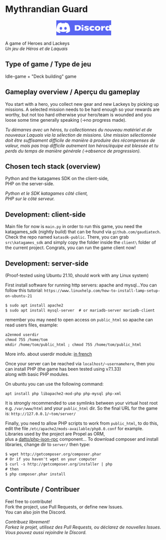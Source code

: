 # Mythrandian Guard

<center>
<a href="https://discord.gg/24DfrtvpXk"><img src="discord-logo.png" height="48"></a>
</center>

A game of Heroes and Lackeys\
*Un jeu de Héros et de Laquais*

## Type of game / Type de jeu

Idle-game + "Deck building" game


## Gameplay overview / Aperçu du gameplay

You start with a hero, you collect new gear and new Lackeys by picking up missions. A selected mission needs to be hard enough so your rewards are worthy, but not too hard otherwise your hero/team is wounded and you loose some time generally speaking (->no progress made).

*Tu démarres avec un héros, tu collectionnes du nouveau matériel et de nouveaux Laquais via la sélection de missions. Une mission sélectionnée doit être suffisament difficile de manière à produire des récompenses de valeur, mais pas trop difficile autrement ton héros/équipe est blessée et tu perds du temps de manière générale (->absence de progression).*

## Chosen tech stack (overview)

Python and the katagames SDK on the client-side,\
PHP on the server-side.

*Python et le SDK katagames côté client,*\
*PHP sur le côté serveur.*


## Development: client-side

Main file for now is `main.py`
in order to run this game, you need the katagames_sdk (nightly build)
that can be found via `github.com/gaudiatech`. Check the repo named `katasdk-public`.
There, you can grab `src\katagames_sdk` and simply copy the folder inside the `client\` folder
of the current project. Congrats, you can run the game client now!

## Development: server-side

(Proof-tested using Ubuntu 21.10, should work with any Linux system)

First install software for running http servers:
apache and mysql...You can follow this tutorial:
`https://www.linuxhelp.com/how-to-install-lamp-setup-on-ubuntu-21`


```
$ sudo apt install apache2
$ sudo apt install mysql-server  # or mariadb-server mariadb-client
```
remember you may need to open access on `public_html` so apache
can read users files, example:
```
a2enmod userdir
chmod 755 /home/tom
mkdir /home/tom/public_html ; chmod 755 /home/tom/public_html
```

More info. about userdir module:
[in french](https://fr.wikibooks.org/wiki/Apache/UserDir)



Once your server can be reached via `localhost/~usernamehere`,
then you can install PHP (the game has been tested using v7.1.33)\
along with basic PHP modules.

On ubuntu you can use the following command:

```
apt install php libapache2-mod-php php-mysql php-xml
```

It is strongly recommended to use symlinks between your virtual host
root e.g. `/var/www/html` and your `public_html` dir.
So the final URL for the game is:
`http://127.0.0.1/~tom/server/`

Finally, you need to allow PHP scripts to work from `public_html`,
to do this, edit the file
`/etc/apache2/mods-available/php8.0.conf`
for example.
Libraries used by the project are Propel as ORM,\
plus a [datto/php-json-rpc](https://github.com/datto/php-json-rpc) component...
To download composer and install libraries, change dir to `server/` then type:


```
$ wget http://getcomposer.org/composer.phar
# Or if you haven't wget on your computer
$ curl -s http://getcomposer.org/installer | php
# then
$ php composer.phar install
```




## Contribute / Contribuer

Feel free to contribute!\
Fork the project, use Pull Requests, or define new Issues.\
You can also join the Discord.

*Contribuez librement!*\
*Forkez le projet, utilisez des Pull Requests, ou déclarez de nouvelles Issues.*\
*Vous pouvez aussi rejoindre le Discord.*
